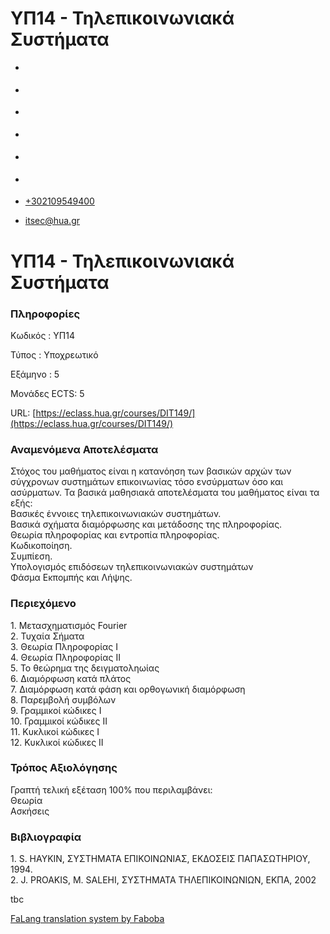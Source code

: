 ΥΠ14 - Τηλεπικοινωνιακά Συστήματα
===============  

*   [](https://www.facebook.com/ditharokopio)
*   [](https://www.youtube.com/channel/UCEHkYirpXF1nSLxDCrfDZ4A)
*   [](https://www.linkedin.com/company/77699385)
*   [](https://www.instagram.com/dithua)

*   [](https://dit.hua.gr/index.php/el/studies/undergraduate-studies?view=article&id=1899:ep261-proegmena-themata-leitourgikon-systematon&catid=93:dit-undergraduate-courses-5)
*   [](https://dit.hua.gr/index.php/en/studies/undergraduate-studies?view=article&id=1899:ep261-advanced-topics-in-operating-systems&catid=93:dit-undergraduate-courses-5)

*   [+302109549400](tel:+302109549400)
*   [itsec@hua.gr](mailto:itsec@hua.gr)

ΥΠ14 - Τηλεπικοινωνιακά Συστήματα
=================================

### Πληροφορίες

Κωδικός : ΥΠ14

Τύπος : Υποχρεωτικό

Εξάμηνο : 5

Μονάδες ECTS: 5

URL: [https://eclass.hua.gr/courses/DIT149/](https://eclass.hua.gr/courses/DIT149/)

### Αναμενόμενα Αποτελέσματα

Στόχος του μαθήματος είναι η κατανόηση των βασικών αρχών των σύγχρονων συστημάτων επικοινωνίας τόσο ενσύρματων όσο και ασύρματων. Τα βασικά μαθησιακά αποτελέσματα του μαθήματος είναι τα εξής:  
Βασικές έννοιες τηλεπικοινωνιακών συστημάτων.  
Βασικά σχήματα διαμόρφωσης και μετάδοσης της πληροφορίας.  
Θεωρία πληροφορίας και εντροπία πληροφορίας.  
Κωδικοποίηση.  
Συμπίεση.  
Υπολογισμός επιδόσεων τηλεπικοινωνιακών συστημάτων  
Φάσμα Εκπομπής και Λήψης.

### Περιεχόμενο

1\. Μετασχηματισμός Fourier  
2\. Τυχαία Σήματα  
3\. Θεωρία Πληροφορίας Ι  
4\. Θεωρία Πληροφορίας ΙΙ  
5\. Το θεώρημα της δειγματοληωίας  
6\. Διαμόρφωση κατά πλάτος  
7\. Διαμόρφωση κατά φάση και ορθογωνική διαμόρφωση  
8\. Παρεμβολή συμβόλων  
9\. Γραμμικοί κώδικες Ι  
10\. Γραμμικοί κώδικες ΙΙ  
11\. Κυκλικοί κώδικες Ι  
12\. Κυκλικοί κώδικες ΙΙ

### Τρόπος Αξιολόγησης

Γραπτή τελική εξέταση 100% που περιλαμβάνει:  
Θεωρία  
Ασκήσεις

### Βιβλιογραφία

1\. S. HAYKIN, ΣΥΣΤΗΜΑΤΑ ΕΠΙΚΟΙΝΩΝΙΑΣ, ΕΚΔΟΣΕΙΣ ΠΑΠΑΣΩΤΗΡΙΟΥ, 1994.  
2\. J. PROAKIS, M. SALEHI, ΣΥΣΤΗΜΑΤΑ ΤΗΛΕΠΙΚΟΙΝΩΝΙΩΝ, ΕΚΠΑ, 2002

tbc

[FaLang translation system by Faboba](http://www.faboba.com/ "Faboba : Création de composantJoomla")

[](https://dit.hua.gr/index.php/el/studies/undergraduate-studies?view=article&id=1900:yp14-telepikoinoniaka-systemata&catid=93#)